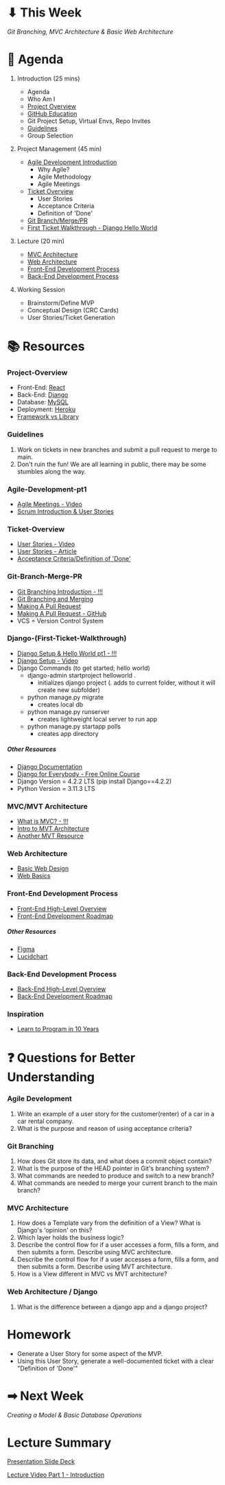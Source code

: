 # ⬇ This Week
_Git Branching, MVC Architecture & Basic Web Architecture_

# 📖 Agenda
1. Introduction (25 mins)
   * Agenda
   * Who Am I
   * [Project Overview](#project-overview)
   * [GitHub Education](https://education.github.com)
   * Git Project Setup, Virtual Envs, Repo Invites
   * [Guidelines](#guidelines)
   * Group Selection

 2. Project Management (45 min)
    * [Agile Development Introduction](#agile-development-pt1)
      * Why Agile?
      * Agile Methodology
      * Agile Meetings
    * [Ticket Overview](#ticket-overview)
      * User Stories
      * Acceptance Criteria
      * Definition of 'Done'
    * [Git Branch/Merge/PR](#git-branch-merge-pr)
    * [First Ticket Walkthrough - Django Hello World](#django-first-ticket-walkthrough)

  3. Lecture (20 min)
     * [MVC Architecture](#mvcmvt-architecture)
     * [Web Architecture](#web-architecture)
     * [Front-End Development Process]()
     * [Back-End Development Process]()
    
  4. Working Session
     * Brainstorm/Define MVP
     * Conceptual Design (CRC Cards)
     * User Stories/Ticket Generation

# 📚 Resources
### Project-Overview
* Front-End: [React](https://gist.github.com/tkrotoff/b1caa4c3a185629299ec234d2314e190)
* Back-End: [Django](https://www.youtube.com/watch?v=S9JcI254DZI&t=186s)
* Database: [MySQL](https://www.youtube.com/watch?v=fWC5tP9hDms)
* Deployment: [Heroku](https://www.heroku.com)
* [Framework vs Library](https://www.freecodecamp.org/news/the-difference-between-a-framework-and-a-library-bd133054023f/)

### Guidelines
1. Work on tickets in new branches and submit a pull request to merge to main.
2. Don't ruin the fun! We are all learning in public, there may be some stumbles along the way.

### Agile-Development-pt1
* [Agile Meetings - Video](https://www.youtube.com/watch?v=VW0Sn_ZKumg)
* [Scrum Introduction & User Stories](https://www.youtube.com/watch?v=9TycLR0TqFA)

### Ticket-Overview
* [User Stories - Video](https://www.youtube.com/watch?v=MQzS30PtsiM)
* [User Stories - Article](https://www.atlassian.com/agile/project-management/user-stories)
* [Acceptance Criteria/Definition of 'Done'](https://www.productplan.com/glossary/acceptance-criteria/#:~:text=In%20Agile%2C%20acceptance%20criteria%20refer,consider%20the%20user%20story%20finished.)

### Git-Branch-Merge-PR
* [Git Branching Introduction - !!!](https://git-scm.com/book/en/v2/Git-Branching-Branches-in-a-Nutshell)
* [Git Branching and Merging](https://git-scm.com/book/en/v2/Git-Branching-Basic-Branching-and-Merging)
* [Making A Pull Request](https://www.atlassian.com/git/tutorials/making-a-pull-request)
* [Making A Pull Request - GitHub](https://docs.github.com/en/pull-requests/collaborating-with-pull-requests/proposing-changes-to-your-work-with-pull-requests/about-pull-requests)
* VCS = Version Control System

### Django-(First-Ticket-Walkthrough)
* [Django Setup & Hello World pt1 - !!!](https://docs.djangoproject.com/en/4.2/intro/tutorial01/)
* [Django Setup - Video](https://www.youtube.com/watch?v=HBE4K1Xu9us&t=354s)
* Django Commands (to get started; hello world)
  * django-admin startproject helloworld .
    * initializes django project (. adds to current folder, without it will create new subfolder)
  * python manage.py migrate
    * creates local db
  * python manage.py runserver
    * creates lightweight local server to run app
  * python manage.py startapp polls
    * creates app directory
##### Other Resources
* [Django Documentation](https://docs.djangoproject.com/en/4.2/)
* [Django for Everybody - Free Online Course](https://youtu.be/o0XbHvKxw7Y)
* Django Version = 4.2.2 LTS (pip install Django==4.2.2)
* Python Version = 3.11.3 LTS

### MVC/MVT Architecture
* [What is MVC? - !!!](https://www.interserver.net/tips/kb/mvc-advantages-disadvantages-mvc/)
* [Intro to MVT Architecture](https://data-flair.training/blogs/django-architecture/amp/)
* [Another MVT Resource](https://medium.com/shecodeafrica/understanding-the-mvc-pattern-in-django-edda05b9f43f)

### Web Architecture
* [Basic Web Design](https://www.edrawsoft.com/website-system-design.html)
* [Web Basics](https://developer.mozilla.org/en-US/docs/Learn/Getting_started_with_the_web/How_the_Web_works)

### Front-End Development Process
* [Front-End High-Level Overview](https://i-verve.com/blog/front-end-design-development)
* [Front-End Development Roadmap](https://roadmap.sh/frontend)

##### Other Resources
* [Figma](https://www.figma.com)
* [Lucidchart](https://www.lucidchart.com/pages/)

### Back-End Development Process
* [Back-End High-Level Overview](https://ddi-dev.com/blog/programming/backend-development-key-languages-technologies-features-in-2020/)
* [Back-End Development Roadmap](https://roadmap.sh/backend)

### Inspiration
* [Learn to Program in 10 Years](https://norvig.com/21-days.html)

# ❓ Questions for Better Understanding
### Agile Development
1. Write an example of a user story for the customer(renter) of a car in a car rental company.
2. What is the purpose and reason of using acceptance criteria?

### Git Branching
1. How does Git store its data, and what does a commit object contain?
2. What is the purpose of the HEAD pointer in Git's branching system?
3. What commands are needed to produce and switch to a new branch?
4. What commands are needed to merge your current branch to the main branch?

### MVC Architecture
1. How does a Template vary from the definition of a View? What is Django's 'opinion' on this?
2. Which layer holds the business logic?
3. Describe the control flow for if a user accesses a form, fills a form, and then submits a form. Describe using MVC architecture.
4. Describe the control flow for if a user accesses a form, fills a form, and then submits a form. Describe using MVT architecture.
5. How is a View different in MVC vs MVT architecture?

### Web Architecture / Django
1. What is the difference between a django app and a django project?

# Homework
* Generate a User Story for some aspect of the MVP.
* Using this User Story, generate a well-documented ticket with a clear "Definition of 'Done'"

# ➡ Next Week
_Creating a Model & Basic Database Operations_

# Lecture Summary
[Presentation Slide Deck](https://docs.google.com/presentation/d/1_gjG6ElZ7lMB6ZUCQbVMFIP8YyGzoeEoH1y50qJ-xY4/edit?usp=sharing)

[Lecture Video Part 1 - Introduction](https://www.youtube.com/watch?v=7e58UV4g5mE)
